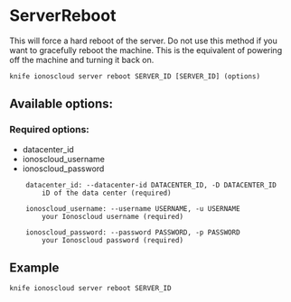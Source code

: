 # ServerReboot

This will force a hard reboot of the server. Do not use this method if you want to gracefully reboot the machine. This is the equivalent of powering off the machine and turning it back on.

```text
knife ionoscloud server reboot SERVER_ID [SERVER_ID] (options)
```

## Available options:

### Required options:

* datacenter\_id
* ionoscloud\_username
* ionoscloud\_password

```text
    datacenter_id: --datacenter-id DATACENTER_ID, -D DATACENTER_ID
        iD of the data center (required)

    ionoscloud_username: --username USERNAME, -u USERNAME
        your Ionoscloud username (required)

    ionoscloud_password: --password PASSWORD, -p PASSWORD
        your Ionoscloud password (required)
```

## Example

```text
knife ionoscloud server reboot SERVER_ID
```


